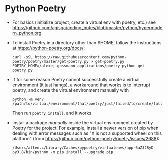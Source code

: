 # Python Poetry

- For basics (initialize project, create a virtual env with poetry, etc.) see https://github.com/agisga/coding_notes/blob/master/python/hypermodern_python.org

- To install Poetry in a directory other than $HOME, follow the instructions at <https://python-poetry.org/docs/>:
  ```                                                                                                   
  curl -sSL https://raw.githubusercontent.com/python-poetry/poetry/master/get-poetry.py > get-poetry.py 
  POETRY_HOME=/alexej.gossmann_applications/poetry python get-poetry.py                                 
  ``` 
  
- If for some reason Poetry cannot successfully create a virtual environment (it just hangs), a workaround that works is to interrupt poetry, and create the virtual environment manually with
  ```
  python -m venv /path/to/virtual/environment/that/poetry/just/failed/to/create/fully`.
  ```
   Then run `poetry install`, and it works.

- Install a package *manually* inside the virtual environment created by Poetry for the project. For example, install a newer version of pip when dealing with error messages such as "X is not a supported wheel on this platform" (from https://github.com/python-poetry/poetry/issues/2688):
  ```
  /Users/allen.c/Library/Caches/pypoetry/virtualenvs/app-6aZ328yD-py3.8/bin/python -m pip install --upgrade pip
  ```
